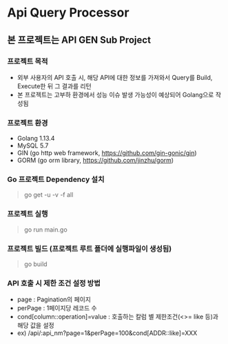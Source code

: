 # Api Query Processor

## 본 프로젝트는 API GEN Sub Project

### 프로젝트 목적
* 외부 사용자의 API 호출 시, 해당 API에 대한 정보를 가져와서 Query를 Build, Execute한 뒤 그 결과를 리턴
* 본 프로젝트는 고부하 환경에서 성능 이슈 발생 가능성이 예상되어 Golang으로 작성됨

### 프로젝트 환경
* Golang 1.13.4
* MySQL 5.7
* GIN (go http web framework, https://github.com/gin-gonic/gin)
* GORM (go orm library, https://github.com/jinzhu/gorm)


### Go 프로젝트 Dependency 설치
> go get -u -v -f all

### 프로젝트 실행
> go run main.go

### 프로젝트 빌드 (프로젝트 루트 폴더에 실행파일이 생성됨)
> go build


### API 호출 시 제한 조건 설정 방법
* page : Pagination의 페이지
* perPage : 1페이지당 레코드 수
* cond[column::operation]=value : 호출하는 칼럼 별 제한조건(<>= like 등)과 해당 값을 설정
* ex) /api/:api_nm?page=1&perPage=100&cond[ADDR::like]=XXX